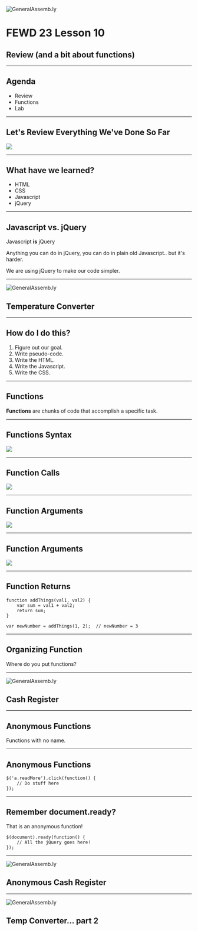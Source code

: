 ![GeneralAssemb.ly](../../img/icons/FEWD_Logo.png)

# FEWD 23 Lesson 10

## Review (and a bit about functions)

---

## Agenda

* Review
* Functions
* Lab

---

## Let's Review Everything We've Done So Far

![](../../img/unit_1/its_gonna_be_hard.jpg)

---

## What have we learned?

* HTML
* CSS
* Javascript
* jQuery

---

## Javascript vs. jQuery

Javascript __is__ jQuery

Anything you can do in jQuery, you can do in plain old Javascript.. but it's harder.

We are using jQuery to make our code simpler.

---

![GeneralAssemb.ly](../../img/icons/code_along.png)

## Temperature Converter

---

## How do I do this?

1. Figure out our goal.
2. Write pseudo-code.
3. Write the HTML.
4. Write the Javascript.
5. Write the CSS.

---

## Functions

__Functions__ are chunks of code that accomplish a specific task.

---

## Functions Syntax

![](../../img/unit_2/functions_syntax.png)

---

## Function Calls

![](../../img/unit_2/function_calls.png)

---

## Function Arguments

![](../../img/unit_2/argument_syntax.png)

---

## Function Arguments

![](../../img/unit_2/function_call_argument.png)

---

## Function Returns

```
function addThings(val1, val2) {
    var sum = val1 + val2;
    return sum;
}

var newNumber = addThings(1, 2);  // newNumber = 3
```

---

## Organizing Function 

Where do you put functions?

---

![GeneralAssemb.ly](../../img/icons/code_along.png)
## Cash Register

---

## Anonymous Functions

Functions with no name.

---

## Anonymous Functions

```
$('a.readMore').click(function() {
    // Do stuff here
});
```

---

## Remember document.ready?

That is an anonymous function!

```
$(document).ready(function() {
    // All the jQuery goes here!
});
```

---

![GeneralAssemb.ly](../../img/icons/code_along.png)
## Anonymous Cash Register

---

![GeneralAssemb.ly](../../img/icons/exercise_icon_md.png)
## Temp Converter... part 2
